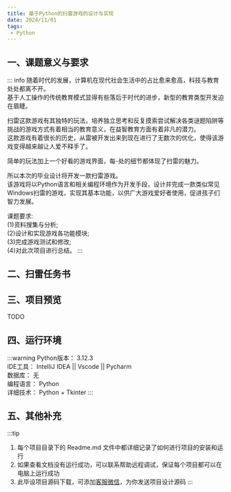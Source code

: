 ```yaml
---
title: 基于Python的扫雷游戏的设计与实现
date: 2024/11/01
tags:
 - Python
---
```


## 一、课题意义与要求

::: info
随着时代的发展，计算机在现代社会生活中的占比愈来愈高，科技与教育处处都离不开。  
基于人工操作的传统教育模式显得有些落后于时代的进步，新型的教育类型开发迫在眉睫。  

扫雷这款游戏有其独特的玩法，培养独立思考和反复摸索尝试解决各类谜题陷阱等挑战的游戏方式有着相当的教育意义，在益智教育方面有着非凡的潜力。    
这款游戏有着很长的历史，从雷被开发出来到现在进行了无数次的优化，使得该游戏变得越来越让人爱不释手了。

简单的玩法加上一个好看的游戏界面，每-处的细节都体现了扫雷的魅力。 

所以本次的毕业设计将开发一款扫雷游戏。  
该游戏将以Python语言和相关编程环境作为开发手段，设计并完成一款类似常见Windows扫雷的游戏，实现其基本功能，以供广大游戏爱好者使用，促进孩子们智力发展。

课题要求:   
(1)资料搜集与分析;    
(2)设计和实现游戏各功能模块;    
(3)完成游戏测试和修改;    
(4)对此次项目进行总结。
:::

## 二、扫雷任务书
<!-- ![扫雷任务书|800x600](https://img.liugezhou.online/bishe/saolei/saolei.png) -->
<ImageView url="https://img.liugezhou.online/bishe/saolei/saolei.png" :width="800" :height="800" fit="contain"/>

## 三、项目预览
TODO

## 四、运行环境
:::warning
Python版本： 3.12.3    
IDE工具：   IntelliJ IDEA || Vscode || Pycharm   
数据库：    无   
编程语言：  Python    
详细技术：  Python + Tkinter
:::

## 五、其他补充


:::tip
1. 每个项目目录下的 Readme.md 文件中都详细记录了如何进行项目的安装和运行
2. 如果查看文档没有运行成功，可以联系帮助远程调试，保证每个项目都可以在电脑上运行成功
3. 此毕设项目源码下载，可添加[客服微信](https://jsd.cdn.zzko.cn/gh/liugezhou/picx-images-hosting@master/bishe/liugezhou.webp)，为你发送项目设计源码
:::